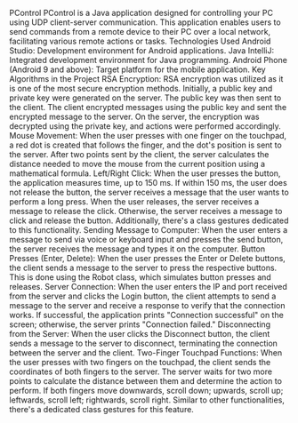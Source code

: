 PControl
PControl is a Java application designed for controlling your PC using UDP client-server communication. This application enables users to send commands from a remote device to their PC over a local network, facilitating various remote actions or tasks.
Technologies Used
Android Studio: Development environment for Android applications.
Java IntelliJ: Integrated development environment for Java programming.
Android Phone (Android 9 and above): Target platform for the mobile application.
Key Algorithms in the Project
RSA Encryption:
RSA encryption was utilized as it is one of the most secure encryption methods. Initially, a public key and private key were generated on the server. The public key was then sent to the client. The client encrypted messages using the public key and sent the encrypted message to the server. On the server, the encryption was decrypted using the private key, and actions were performed accordingly.
Mouse Movement:
When the user presses with one finger on the touchpad, a red dot is created that follows the finger, and the dot's position is sent to the server. After two points sent by the client, the server calculates the distance needed to move the mouse from the current position using a mathematical formula.
Left/Right Click:
When the user presses the button, the application measures time, up to 150 ms. If within 150 ms, the user does not release the button, the server receives a message that the user wants to perform a long press. When the user releases, the server receives a message to release the click. Otherwise, the server receives a message to click and release the button. Additionally, there's a class gestures dedicated to this functionality.
Sending Message to Computer:
When the user enters a message to send via voice or keyboard input and presses the send button, the server receives the message and types it on the computer.
Button Presses (Enter, Delete):
When the user presses the Enter or Delete buttons, the client sends a message to the server to press the respective buttons. This is done using the Robot class, which simulates button presses and releases.
Server Connection:
When the user enters the IP and port received from the server and clicks the Login button, the client attempts to send a message to the server and receive a response to verify that the connection works. If successful, the application prints "Connection successful" on the screen; otherwise, the server prints "Connection failed."
Disconnecting from the Server:
When the user clicks the Disconnect button, the client sends a message to the server to disconnect, terminating the connection between the server and the client.
Two-Finger Touchpad Functions:
When the user presses with two fingers on the touchpad, the client sends the coordinates of both fingers to the server. The server waits for two more points to calculate the distance between them and determine the action to perform. If both fingers move downwards, scroll down; upwards, scroll up; leftwards, scroll left; rightwards, scroll right. Similar to other functionalities, there's a dedicated class gestures for this feature.
